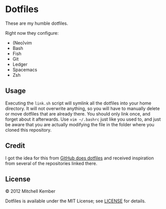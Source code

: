 # Dotfiles

These are my humble dotfiles.

Right now they configure:

- (Neo)vim
- Bash
- Fish
- Git
- Ledger
- Spacemacs
- Zsh

## Usage

Executing the `link.sh` script will symlink all the dotfiles into your home directory. It will not overwrite anything, so you will have to manually delete or move dotfiles that are already there. You should only link once, and forget about it afterwards. Use `vim ~/.bashrc` just like you used to, and just be aware that you are actually modifying the file in the folder where you cloned this repository.

## Credit

I got the idea for this from [GitHub does dotfiles][1] and received inspiration from several of the repositories linked there.

[1]: http://dotfiles.github.com

## License

© 2012 Mitchell Kember

Dotfiles is available under the MIT License; see [LICENSE](LICENSE.md) for details.

